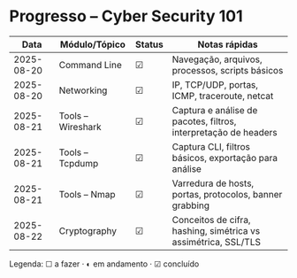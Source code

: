 # Progresso – Cyber Security 101

| Data       | Módulo/Tópico           | Status | Notas rápidas                                                      |
|------------|------------------------|--------|--------------------------------------------------------------------|
| 2025-08-20 | Command Line            | ☑      | Navegação, arquivos, processos, scripts básicos                    |
| 2025-08-20 | Networking              | ☑      | IP, TCP/UDP, portas, ICMP, traceroute, netcat                      |
| 2025-08-21 | Tools – Wireshark       | ☑      | Captura e análise de pacotes, filtros, interpretação de headers    |
| 2025-08-21 | Tools – Tcpdump         | ☑      | Captura CLI, filtros básicos, exportação para análise              |
| 2025-08-21 | Tools – Nmap            | ☑      | Varredura de hosts, portas, protocolos, banner grabbing            |
| 2025-08-22 | Cryptography            | ☑      | Conceitos de cifra, hashing, simétrica vs assimétrica, SSL/TLS      |
Legenda: ☐ a fazer · ◐ em andamento · ☑ concluído
